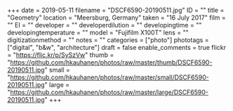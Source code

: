 +++
date = 2019-05-11
filename = "DSCF6590-20190511.jpg"
ID = ""
title = "Geometry"
location = "Meersburg, Germany"
taken = "16 July 2017"
film = ""
EI = ""
developer = ""
developerdilution = ""
developingtime = ""
developingtemperature = ""
model = "Fujifilm X100T"
lens = ""
digitizationmethod = ""
notes = ""
categories = ["photo"]
phototags = ["digital", "b&w", "architecture"]
draft = false
enable_comments = true
flickr = "https://flic.kr/p/SySzVw"
thumb = "https://github.com/hkauhanen/photos/raw/master/thumb/DSCF6590-20190511.jpg"
small = "https://github.com/hkauhanen/photos/raw/master/small/DSCF6590-20190511.jpg"
large = "https://github.com/hkauhanen/photos/raw/master/large/DSCF6590-20190511.jpg"
+++
